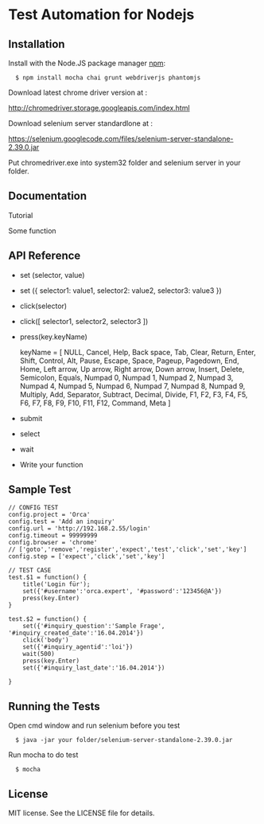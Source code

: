 Test Automation for Nodejs
===============

## Installation

  Install with the Node.JS package manager [npm](http://npmjs.org/):

      $ npm install mocha chai grunt webdriverjs phantomjs
	  
  Download latest chrome driver version at :
  
  http://chromedriver.storage.googleapis.com/index.html
	  
  Download selenium server standardlone at :
  
  https://selenium.googlecode.com/files/selenium-server-standalone-2.39.0.jar
	  
  Put chromedriver.exe into system32 folder and selenium server in your folder.

## Documentation

  Tutorial 
  
  Some function
  
## API Reference

  * set (selector, value) 
	
  * set ({
	selector1: value1,
	selector2: value2,
	selector3: value3
  })	
	
  * click(selector)
	
  * click([ selector1, selector2, selector3 ])
	
  * press(key.keyName)

    keyName = [ NULL, Cancel, Help, Back space, Tab, Clear, Return, Enter, Shift, Control, Alt, Pause, Escape, Space, Pageup, Pagedown, End, Home, Left arrow, Up arrow, Right arrow, Down arrow, Insert, Delete, Semicolon, Equals, Numpad 0, Numpad 1, Numpad 2, Numpad 3, Numpad 4, Numpad 5, Numpad 6, Numpad 7, Numpad 8, Numpad 9, Multiply, Add, Separator, Subtract, Decimal, Divide, F1, F2, F3, F4, F5, F6, F7, F8, F9, F10, F11, F12, Command, Meta ]

  * submit 
	 
  * select
	
  * wait	
  
  * Write your function
   
  
## Sample Test
  
	// CONFIG TEST
	config.project = 'Orca'
	config.test = 'Add an inquiry'
	config.url = 'http://192.168.2.55/login'
	config.timeout = 99999999 
	config.browser = 'chrome'    
	// ['goto','remove','register','expect','test','click','set','key'] 
	config.step = ['expect','click','set','key']   
   
	// TEST CASE   
	test.$1 = function() {   
		title('Login für');       
		set({'#username':'orca.expert', '#password':'123456@A'}) 
		press(key.Enter)
	}  

	test.$2 = function() {
		set({'#inquiry_question':'Sample Frage', '#inquiry_created_date':'16.04.2014'})
		click('body')
		set({'#inquiry_agentid':'loi'}) 
		wait(500)
		press(key.Enter)
		set({'#inquiry_last_date':'16.04.2014'})
	
	}
  
  
  
## Running the Tests

  Open cmd window and run selenium before you test
	
	  $ java -jar your folder/selenium-server-standalone-2.39.0.jar
  
  Run mocha to do test
	
      $ mocha
 
## License
  MIT license. See the LICENSE file for details.
